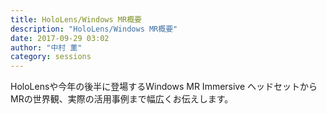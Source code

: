 ```yaml
---
title: HoloLens/Windows MR概要
description: "HoloLens/Windows MR概要"
date: 2017-09-29 03:02
author: "中村 薫"
category: sessions
---
```

HoloLensや今年の後半に登場するWindows MR Immersive ヘッドセットからMRの世界観、実際の活用事例まで幅広くお伝えします。